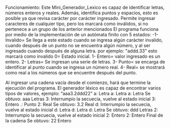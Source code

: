 Funcionamiento:
Este Mini_Generador_Lexico es capaz de identificar letras, números enteros y reales. Además, identifica puntos y espacios, esto es posible ya que revisa carácter por carácter ingresado. Permite ingresar caracteres de cualquier tipo, pero los marcará como inválidos, si no pertenece a un grupo de los anterior mencionados
El programa funciona por medio de la implementación de un autómata finito con 5 estados:
-1- Invalido= Se llega a este estado cuando se ingresa algún carácter invalido, cuando después de un punto no se encuentra algún número, y al ser ingresado cuando después de alguna letra. por ejemplo: "addd.33" esto marcará como invalido
0= Estado inicial.
1- Entero= valor ingresado es un entero.
2- Letras= Se ingresan una serie de letras. 
3- Punto= se encarga de identificar al punto cuando se ingresa un número real.
4- Real= se mostrará como real a los números que se encuentre después del punto.

Al ingresar una cadena vacía desde el comienzo, hará que termine la ejecución del programa. El generador léxico es capaz de encontrar varios tipos de valores, ejemplo:
“aaa3.2ddd22”
a: Letra
a: Letra
a: Letra
Se  obtuvo: aaa Letras
3: Interrumpio la secuecia, vuelve al estado inicial
3: Entero
.: Punto
2: Real
Se  obtuvo: 3.2 Real
d: Interrumpio la secuecia, vuelve al estado inicial
d: Letra
d: Letra
d: Letra
Se  obtuvo: ddd Letras
2: Interrumpio la secuecia, vuelve al estado inicial
2: Entero
2: Entero
Final de la cadena
Se  obtuvo: 22 Entero

